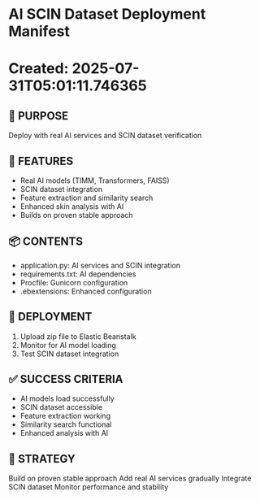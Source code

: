 # AI SCIN Dataset Deployment Manifest
# Created: 2025-07-31T05:01:11.746365

## 🎯 PURPOSE
Deploy with real AI services and SCIN dataset verification

## 🔧 FEATURES
- Real AI models (TIMM, Transformers, FAISS)
- SCIN dataset integration
- Feature extraction and similarity search
- Enhanced skin analysis with AI
- Builds on proven stable approach

## 📦 CONTENTS
- application.py: AI services and SCIN integration
- requirements.txt: AI dependencies
- Procfile: Gunicorn configuration
- .ebextensions: Enhanced configuration

## 🚀 DEPLOYMENT
1. Upload zip file to Elastic Beanstalk
2. Monitor for AI model loading
3. Test SCIN dataset integration

## ✅ SUCCESS CRITERIA
- AI models load successfully
- SCIN dataset accessible
- Feature extraction working
- Similarity search functional
- Enhanced analysis with AI

## 🎯 STRATEGY
Build on proven stable approach
Add real AI services gradually
Integrate SCIN dataset
Monitor performance and stability
